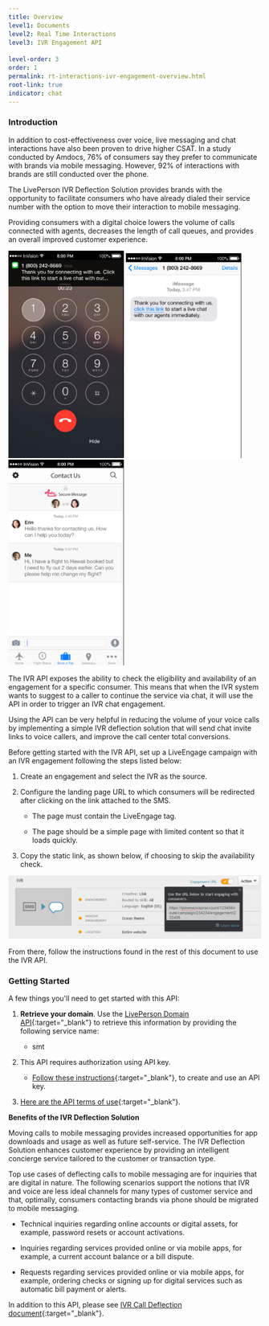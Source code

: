 ```yaml
---
title: Overview
level1: Documents
level2: Real Time Interactions
level3: IVR Engagement API

level-order: 3
order: 1
permalink: rt-interactions-ivr-engagement-overview.html
root-link: true
indicator: chat
---
```

### Introduction

In addition to cost-effectiveness over voice, live messaging and chat interactions have also been proven to drive higher CSAT. In a study conducted by Amdocs, 76% of consumers say they prefer to communicate with brands via mobile messaging. However, 92% of interactions with brands are still conducted over the phone.

The LivePerson IVR Deflection Solution provides brands with the opportunity to facilitate consumers who have already dialed their service number with the option to move their interaction to mobile messaging.

Providing consumers with a digital choice lowers the volume of calls connected with agents, decreases the length of call queues, and provides an overall improved customer experience.

<img src="img/ivrengagement1.png" alt="IVREngagement1" style="max-width:230px;max-height:700px;"> <img src="img/ivrengagement2.png" alt="IVREngagement2" style="max-width:230px;max-height:700px;"> <img src="img/ivrengagement3.png" alt="IVREngagement3" style="max-width:230px;max-height:700px;">

The IVR API exposes the ability to check the eligibility and availability of an engagement for a specific consumer. This means that when the IVR system wants to suggest to a caller to continue the service via chat, it will use the API in order to trigger an IVR chat engagement.

Using the API can be very helpful in reducing the volume of your voice calls by implementing a simple IVR deflection solution that will send chat invite links to voice callers, and improve the call center total conversions.

Before getting started with the IVR API, set up a LiveEngage campaign with an IVR engagement following the steps listed below:

1. Create an engagement and select the IVR as the source.

2. Configure the landing page URL to which consumers will be redirected after clicking on the link attached to the SMS.

	* The page must contain the LiveEngage tag.

	* The page should be a simple page with limited content so that it loads quickly.

3. Copy the static link, as shown below, if choosing to skip the availability check.

![IVR Guide](img/ivr.png)

From there, follow the instructions found in the rest of this document to use the IVR API.

### Getting Started

A few things you'll need to get started with this API:

1. **Retrieve your domain**. Use the [LivePerson Domain API](agent-domain-domain-api.html){:target="_blank"} to retrieve this information by providing the following service name:

	* smt

2. This API requires authorization using API key.

	* [Follow these instructions](guides-gettingstarted.html){:target="_blank"}, to create and use an API key.

3. [Here are the API terms of use](https://www.liveperson.com/policies/apitou){:target="_blank"}.

**Benefits of the IVR Deflection Solution**

Moving calls to mobile messaging provides increased opportunities for app downloads and usage as well as future self-service. The IVR Deflection Solution enhances customer experience by providing an intelligent concierge service tailored to the customer or transaction type.

Top use cases of deflecting calls to mobile messaging are for inquiries that are digital in nature. The following scenarios support the notions that IVR and voice are less ideal channels for many types of customer service and that, optimally, consumers contacting brands via phone should be migrated to mobile messaging.

* Technical inquiries regarding online accounts or digital assets, for example, password resets or account activations.

* Inquiries regarding services provided online or via mobile apps, for example, a current account balance or a bill dispute.

* Requests regarding services provided online or via mobile apps, for example, ordering checks or signing up for digital services such as automatic bill payment or alerts.

In addition to this API, please see [IVR Call Deflection document](products-channels-ivr-deflection-solution-introduction.html){:target="_blank"}.
